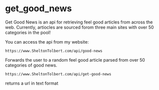 # get_good_news

Get Good News is an api for retrieving feel good articles from across the web. Currently, artiocles are sourced forom three main sites with over 50 categories in the pool!

You can access the api from my website:
```
https://www.SheltonTolbert.com/api/good-news
```
Forwards the user to a random feel good article parsed from over 50 categories of good news. 

```
https://www.SheltonTolbert.com/api/get-good-news
```
returns a url in text format
